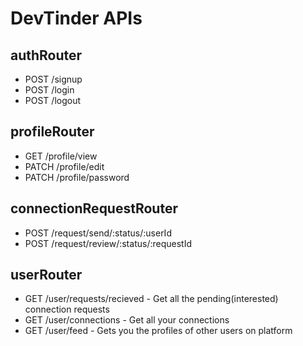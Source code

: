 # DevTinder APIs

## authRouter

- POST /signup
- POST /login
- POST /logout

## profileRouter

- GET /profile/view
- PATCH /profile/edit
- PATCH /profile/password

## connectionRequestRouter

- POST /request/send/:status/:userId
- POST /request/review/:status/:requestId

## userRouter

- GET /user/requests/recieved - Get all the pending(interested) connection requests
- GET /user/connections - Get all your connections
- GET /user/feed - Gets you the profiles of other users on platform
